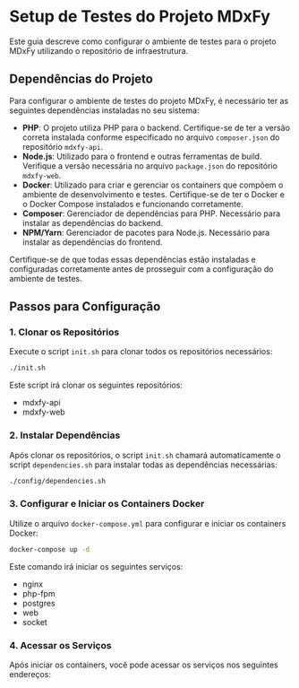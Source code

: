 # Setup de Testes do Projeto MDxFy

Este guia descreve como configurar o ambiente de testes para o projeto MDxFy utilizando o repositório de infraestrutura.

## Dependências do Projeto

Para configurar o ambiente de testes do projeto MDxFy, é necessário ter as seguintes dependências instaladas no seu sistema:

- **PHP**: O projeto utiliza PHP para o backend. Certifique-se de ter a versão correta instalada conforme especificado no arquivo `composer.json` do repositório `mdxfy-api`.
- **Node.js**: Utilizado para o frontend e outras ferramentas de build. Verifique a versão necessária no arquivo `package.json` do repositório `mdxfy-web`.
- **Docker**: Utilizado para criar e gerenciar os containers que compõem o ambiente de desenvolvimento e testes. Certifique-se de ter o Docker e o Docker Compose instalados e funcionando corretamente.
- **Composer**: Gerenciador de dependências para PHP. Necessário para instalar as dependências do backend.
- **NPM/Yarn**: Gerenciador de pacotes para Node.js. Necessário para instalar as dependências do frontend.

Certifique-se de que todas essas dependências estão instaladas e configuradas corretamente antes de prosseguir com a configuração do ambiente de testes.

## Passos para Configuração

### 1. Clonar os Repositórios

Execute o script `init.sh` para clonar todos os repositórios necessários:

```bash
./init.sh
```

Este script irá clonar os seguintes repositórios:

- mdxfy-api
- mdxfy-web

### 2. Instalar Dependências

Após clonar os repositórios, o script `init.sh` chamará automaticamente o script `dependencies.sh` para instalar todas as dependências necessárias:

```bash
./config/dependencies.sh
```

### 3. Configurar e Iniciar os Containers Docker

Utilize o arquivo `docker-compose.yml` para configurar e iniciar os containers Docker:

```bash
docker-compose up -d
```

Este comando irá iniciar os seguintes serviços:

- nginx
- php-fpm
- postgres
- web
- socket

### 4. Acessar os Serviços

Após iniciar os containers, você pode acessar os serviços nos seguintes endereços:
